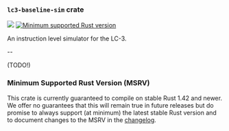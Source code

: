 ### `lc3-baseline-sim` crate

[![](https://github.com/ut-utp/prototype/workflows/baseline-sim/badge.svg)](https://github.com/ut-utp/prototype/actions)
[![Minimum supported Rust version](https://img.shields.io/badge/rustc-1.42+-red.svg?style=for-the-badge&logo=rust)](#minimum-supported-rust-version-msrv)

An instruction level simulator for the LC-3.

--

(TODO!)

### Minimum Supported Rust Version (MSRV)

This crate is currently guaranteed to compile on stable Rust 1.42 and newer. We offer no guarantees that this will remain true in future releases but do promise to always support (at minimum) the latest stable Rust version and to document changes to the MSRV in the [changelog](CHANGELOG.md).
